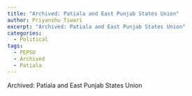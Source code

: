 ```yaml
---
title: "Archived: Patiala and East Punjab States Union"
author: Priyanshu Tiwari
excerpt: "Archived: Patiala and East Punjab States Union"
categories:
  - Political
tags:
  - PEPSU
  - Archived
  - Patiala
---
```


Archived: Patiala and East Punjab States Union